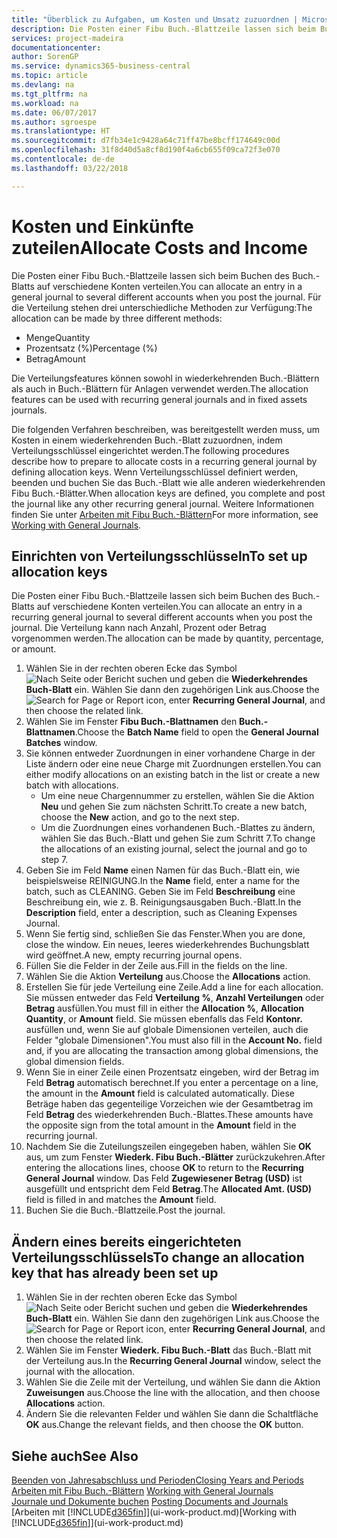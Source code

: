 ```yaml
---
title: "Überblick zu Aufgaben, um Kosten und Umsatz zuzuordnen | Microsoft Docs"
description: Die Posten einer Fibu Buch.-Blattzeile lassen sich beim Buchen des Buch.-Blatts auf verschiedene Konten verteilen.
services: project-madeira
documentationcenter: 
author: SorenGP
ms.service: dynamics365-business-central
ms.topic: article
ms.devlang: na
ms.tgt_pltfrm: na
ms.workload: na
ms.date: 06/07/2017
ms.author: sgroespe
ms.translationtype: HT
ms.sourcegitcommit: d7fb34e1c9428a64c71ff47be8bcff174649c00d
ms.openlocfilehash: 31f8d40d5a8cf8d190f4a6cb655f09ca72f3e070
ms.contentlocale: de-de
ms.lasthandoff: 03/22/2018

---
```

# <a name="allocate-costs-and-income"></a><span data-ttu-id="0b13e-103">Kosten und Einkünfte zuteilen</span><span class="sxs-lookup"><span data-stu-id="0b13e-103">Allocate Costs and Income</span></span>
<span data-ttu-id="0b13e-104">Die Posten einer Fibu Buch.-Blattzeile lassen sich beim Buchen des Buch.-Blatts auf verschiedene Konten verteilen.</span><span class="sxs-lookup"><span data-stu-id="0b13e-104">You can allocate an entry in a general journal to several different accounts when you post the journal.</span></span> <span data-ttu-id="0b13e-105">Für die Verteilung stehen drei unterschiedliche Methoden zur Verfügung:</span><span class="sxs-lookup"><span data-stu-id="0b13e-105">The allocation can be made by three different methods:</span></span>

* <span data-ttu-id="0b13e-106">Menge</span><span class="sxs-lookup"><span data-stu-id="0b13e-106">Quantity</span></span>
* <span data-ttu-id="0b13e-107">Prozentsatz (%)</span><span class="sxs-lookup"><span data-stu-id="0b13e-107">Percentage (%)</span></span>
* <span data-ttu-id="0b13e-108">Betrag</span><span class="sxs-lookup"><span data-stu-id="0b13e-108">Amount</span></span>

<span data-ttu-id="0b13e-109">Die Verteilungsfeatures können sowohl in wiederkehrenden Buch.-Blättern als auch in Buch.-Blättern für Anlagen verwendet werden.</span><span class="sxs-lookup"><span data-stu-id="0b13e-109">The allocation features can be used with recurring general journals and in fixed assets journals.</span></span>
<!--You can also distribute the cost or revenue of a line to an intercompany partner when you post a sales or purchase document. When you post the document, a line will be posted in your general journal, and a corresponding line will be created in the intercompany outbox.-->

<span data-ttu-id="0b13e-110">Die folgenden Verfahren beschreiben, was bereitgestellt werden muss, um Kosten in einem wiederkehrenden Buch.-Blatt zuzuordnen, indem Verteilungsschlüssel eingerichtet werden.</span><span class="sxs-lookup"><span data-stu-id="0b13e-110">The following procedures describe how to prepare to allocate costs in a recurring general journal by defining allocation keys.</span></span> <span data-ttu-id="0b13e-111">Wenn Verteilungsschlüssel definiert werden, beenden und buchen Sie das Buch.-Blatt wie alle anderen wiederkehrenden Fibu Buch.-Blätter.</span><span class="sxs-lookup"><span data-stu-id="0b13e-111">When allocation keys are defined, you complete and post the journal like any other recurring general journal.</span></span> <span data-ttu-id="0b13e-112">Weitere Informationen finden Sie unter [Arbeiten mit Fibu Buch.-Blättern](ui-work-general-journals.md)</span><span class="sxs-lookup"><span data-stu-id="0b13e-112">For more information, see [Working with General Journals](ui-work-general-journals.md).</span></span>

## <a name="to-set-up-allocation-keys"></a><span data-ttu-id="0b13e-113">Einrichten von Verteilungsschlüsseln</span><span class="sxs-lookup"><span data-stu-id="0b13e-113">To set up allocation keys</span></span>
<span data-ttu-id="0b13e-114">Die Posten einer Fibu Buch.-Blattzeile lassen sich beim Buchen des Buch.-Blatts auf verschiedene Konten verteilen.</span><span class="sxs-lookup"><span data-stu-id="0b13e-114">You can allocate an entry in a recurring general journal to several different accounts when you post the journal.</span></span> <span data-ttu-id="0b13e-115">Die Verteilung kann nach Anzahl, Prozent oder Betrag vorgenommen werden.</span><span class="sxs-lookup"><span data-stu-id="0b13e-115">The allocation can be made by quantity, percentage, or amount.</span></span>
1. <span data-ttu-id="0b13e-116">Wählen Sie in der rechten oberen Ecke das Symbol ![Nach Seite oder Bericht suchen](media/ui-search/search_small.png "Nach Seite oder Bericht suchen") und geben die **Wiederkehrendes Buch-Blatt** ein. Wählen Sie dann den zugehörigen Link aus.</span><span class="sxs-lookup"><span data-stu-id="0b13e-116">Choose the ![Search for Page or Report](media/ui-search/search_small.png "Search for Page or Report icon") icon, enter **Recurring General Journal**, and then choose the related link.</span></span>
2. <span data-ttu-id="0b13e-117">Wählen Sie im Fenster **Fibu Buch.-Blattnamen** den **Buch.-Blattnamen**.</span><span class="sxs-lookup"><span data-stu-id="0b13e-117">Choose the **Batch Name** field to open the **General Journal Batches** window.</span></span>
3. <span data-ttu-id="0b13e-118">Sie können entweder Zuordnungen in einer vorhandene Charge in der Liste ändern oder eine neue Charge mit Zuordnungen erstellen.</span><span class="sxs-lookup"><span data-stu-id="0b13e-118">You can either modify allocations on an existing batch in the list or create a new batch with allocations.</span></span>
   * <span data-ttu-id="0b13e-119">Um eine neue Chargennummer zu erstellen, wählen Sie die Aktion **Neu** und gehen Sie zum nächsten Schritt.</span><span class="sxs-lookup"><span data-stu-id="0b13e-119">To create a new batch, choose the **New** action, and go to the next step.</span></span>
   * <span data-ttu-id="0b13e-120">Um die Zuordnungen eines vorhandenen Buch.-Blattes zu ändern, wählen Sie das Buch.-Blatt und gehen Sie zum Schritt 7.</span><span class="sxs-lookup"><span data-stu-id="0b13e-120">To change the allocations of an existing journal, select the journal and go to step 7.</span></span>    
4. <span data-ttu-id="0b13e-121">Geben Sie im Feld **Name** einen Namen für das Buch.-Blatt ein, wie beispielsweise REINIGUNG.</span><span class="sxs-lookup"><span data-stu-id="0b13e-121">In the **Name** field, enter a name for the batch, such as CLEANING.</span></span> <span data-ttu-id="0b13e-122">Geben Sie im Feld **Beschreibung** eine Beschreibung ein, wie z. B. Reinigungsausgaben Buch.-Blatt.</span><span class="sxs-lookup"><span data-stu-id="0b13e-122">In the **Description** field, enter a description, such as Cleaning Expenses Journal.</span></span>
5. <span data-ttu-id="0b13e-123">Wenn Sie fertig sind, schließen Sie das Fenster.</span><span class="sxs-lookup"><span data-stu-id="0b13e-123">When you are done, close the window.</span></span> <span data-ttu-id="0b13e-124">Ein neues, leeres wiederkehrendes Buchungsblatt wird geöffnet.</span><span class="sxs-lookup"><span data-stu-id="0b13e-124">A new, empty recurring journal opens.</span></span>
6. <span data-ttu-id="0b13e-125">Füllen Sie die Felder in der Zeile aus.</span><span class="sxs-lookup"><span data-stu-id="0b13e-125">Fill in the fields on the line.</span></span>
7. <span data-ttu-id="0b13e-126">Wählen Sie die Aktion **Verteilung** aus.</span><span class="sxs-lookup"><span data-stu-id="0b13e-126">Choose the **Allocations** action.</span></span>
8. <span data-ttu-id="0b13e-127">Erstellen Sie für jede Verteilung eine Zeile.</span><span class="sxs-lookup"><span data-stu-id="0b13e-127">Add a line for each allocation.</span></span> <span data-ttu-id="0b13e-128">Sie müssen entweder das Feld **Verteilung %**, **Anzahl Verteilungen** oder **Betrag** ausfüllen.</span><span class="sxs-lookup"><span data-stu-id="0b13e-128">You must fill in either the **Allocation %**, **Allocation Quantity**, or **Amount** field.</span></span> <span data-ttu-id="0b13e-129">Sie müssen ebenfalls das Feld **Kontonr.** ausfüllen und, wenn Sie auf globale Dimensionen verteilen, auch die Felder "globale Dimensionen".</span><span class="sxs-lookup"><span data-stu-id="0b13e-129">You must also fill in the **Account No.** field and, if you are allocating the transaction among global dimensions, the global dimension fields.</span></span>
9. <span data-ttu-id="0b13e-130">Wenn Sie in einer Zeile einen Prozentsatz eingeben, wird der Betrag im Feld **Betrag** automatisch berechnet.</span><span class="sxs-lookup"><span data-stu-id="0b13e-130">If you enter a percentage on a line, the amount in the **Amount** field is calculated automatically.</span></span> <span data-ttu-id="0b13e-131">Diese Beträge haben das gegenteilige Vorzeichen wie der Gesamtbetrag im Feld **Betrag** des wiederkehrenden Buch.-Blattes.</span><span class="sxs-lookup"><span data-stu-id="0b13e-131">These amounts have the opposite sign from the total amount in the **Amount** field in the recurring journal.</span></span>
10. <span data-ttu-id="0b13e-132">Nachdem Sie die Zuteilungszeilen eingegeben haben, wählen Sie **OK** aus, um zum Fenster **Wiederk. Fibu Buch.-Blätter** zurückzukehren.</span><span class="sxs-lookup"><span data-stu-id="0b13e-132">After entering the allocations lines, choose **OK** to return to the **Recurring General Journal** window.</span></span> <span data-ttu-id="0b13e-133">Das Feld **Zugewiesener Betrag (USD)** ist ausgefüllt und entspricht dem Feld **Betrag**.</span><span class="sxs-lookup"><span data-stu-id="0b13e-133">The **Allocated Amt. (USD)** field is filled in and matches the **Amount** field.</span></span>
11. <span data-ttu-id="0b13e-134">Buchen Sie die Buch.-Blattzeile.</span><span class="sxs-lookup"><span data-stu-id="0b13e-134">Post the journal.</span></span>

## <a name="to-change-an-allocation-key-that-has-already-been-set-up"></a><span data-ttu-id="0b13e-135">Ändern eines bereits eingerichteten Verteilungsschlüssels</span><span class="sxs-lookup"><span data-stu-id="0b13e-135">To change an allocation key that has already been set up</span></span>
1. <span data-ttu-id="0b13e-136">Wählen Sie in der rechten oberen Ecke das Symbol ![Nach Seite oder Bericht suchen](media/ui-search/search_small.png "Nach Seite oder Bericht suchen") und geben die **Wiederkehrendes Buch-Blatt** ein. Wählen Sie dann den zugehörigen Link aus.</span><span class="sxs-lookup"><span data-stu-id="0b13e-136">Choose the ![Search for Page or Report](media/ui-search/search_small.png "Search for Page or Report icon") icon, enter **Recurring General Journal**, and then choose the related link.</span></span>
2. <span data-ttu-id="0b13e-137">Wählen Sie im Fenster **Wiederk. Fibu Buch.-Blatt** das Buch.-Blatt mit der Verteilung aus.</span><span class="sxs-lookup"><span data-stu-id="0b13e-137">In the **Recurring General Journal** window, select the journal with the allocation.</span></span>
3. <span data-ttu-id="0b13e-138">Wählen Sie die Zeile mit der Verteilung, und wählen Sie dann die Aktion **Zuweisungen** aus.</span><span class="sxs-lookup"><span data-stu-id="0b13e-138">Choose the line with the allocation, and then choose **Allocations** action.</span></span>
4. <span data-ttu-id="0b13e-139">Ändern Sie die relevanten Felder und wählen Sie dann die Schaltfläche **OK** aus.</span><span class="sxs-lookup"><span data-stu-id="0b13e-139">Change the relevant fields, and then choose the **OK** button.</span></span>

## <a name="see-also"></a><span data-ttu-id="0b13e-140">Siehe auch</span><span class="sxs-lookup"><span data-stu-id="0b13e-140">See Also</span></span>
[<span data-ttu-id="0b13e-141">Beenden von Jahresabschluss und Perioden</span><span class="sxs-lookup"><span data-stu-id="0b13e-141">Closing Years and Periods</span></span>](year-close-years-periods.md)  
<span data-ttu-id="0b13e-142">[Arbeiten mit Fibu Buch.-Blättern](ui-work-general-journals.md)  </span><span class="sxs-lookup"><span data-stu-id="0b13e-142">[Working with General Journals](ui-work-general-journals.md)  </span></span>  
<span data-ttu-id="0b13e-143">[Journale und Dokumente buchen](ui-post-documents-journals.md)  </span><span class="sxs-lookup"><span data-stu-id="0b13e-143">[Posting Documents and Journals](ui-post-documents-journals.md)  </span></span>  
<span data-ttu-id="0b13e-144">[Arbeiten mit [!INCLUDE[d365fin](includes/d365fin_md.md)]](ui-work-product.md)</span><span class="sxs-lookup"><span data-stu-id="0b13e-144">[Working with [!INCLUDE[d365fin](includes/d365fin_md.md)]](ui-work-product.md)</span></span>

